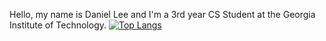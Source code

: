 Hello, my name is Daniel Lee and I'm a 3rd year CS Student at the Georgia Institute of Technology.
[![Top Langs](https://github-readme-stats.vercel.app/api/top-langs/?username=danlee2002)](https://github.com/anuraghazra/github-readme-stats)

